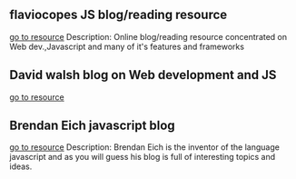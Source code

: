 ## flaviocopes JS blog/reading resource
[go to resource](https://flaviocopes.com/)
	Description: Online blog/reading resource concentrated on Web dev.,Javascript and many of it's features and frameworks

## David walsh blog on Web development and JS
[go to resource](https://davidwalsh.name/)

## Brendan Eich javascript blog
[go to resource](https://brendaneich.com/)
	Description: Brendan Eich is the inventor of the language javascript and as you will guess his blog is full of interesting topics and ideas.
